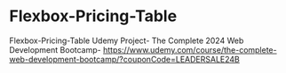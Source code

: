 # Flexbox-Pricing-Table
Flexbox-Pricing-Table
Udemy Project- The Complete 2024 Web Development Bootcamp- https://www.udemy.com/course/the-complete-web-development-bootcamp/?couponCode=LEADERSALE24B
